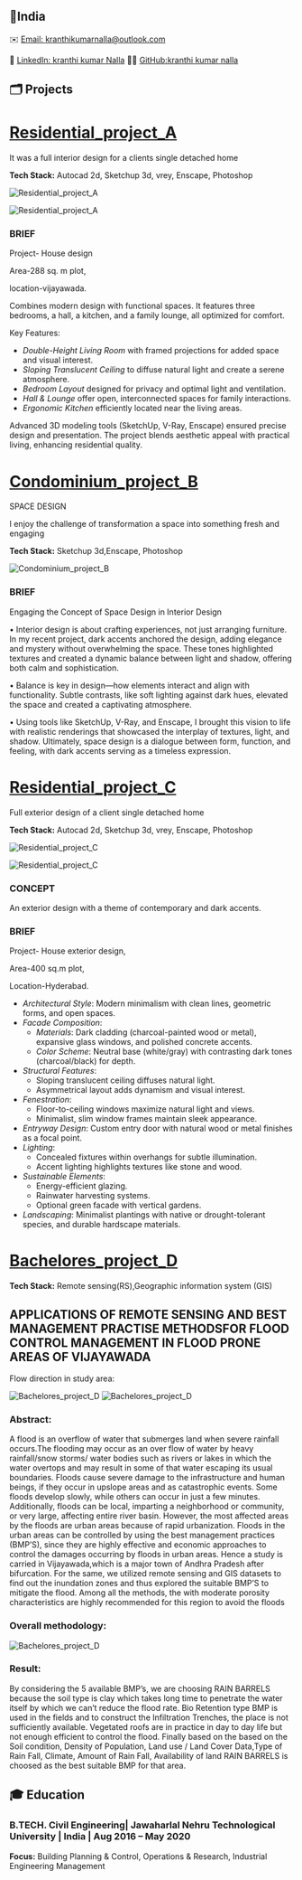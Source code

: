## 📍India
✉️ [Email: kranthikumarnalla@outlook.com](mailto:kranthikumarnalla@outlook.com)

🔗 [LinkedIn: kranthi kumar Nalla](https://www.linkedin.com/in/kranthi-kumar-nalla-7615801b2//
)  👨‍💻 [GitHub:kranthi kumar nalla](https://github.com/kranthikumarnalla)

## 🗂️ Projects
# [**Residential_project_A**](https://github.com/kranthikumarnalla/Residential_project_A)

 It  was a full interior design for a clients single detached home
 
**Tech Stack:** Autocad 2d, Sketchup 3d, vrey, Enscape, Photoshop

![Residential_project_A](images/1-1.jpeg)

![Residential_project_A](images/1-2.jpeg)

### BRIEF
 
Project- House design

Area-288 sq. m plot, 

location-vijayawada.

Combines modern design with functional spaces. It features three bedrooms, a hall, a kitchen, and a family lounge, all optimized for comfort.

Key Features:
- *Double-Height Living Room* with framed projections for added space and visual interest.
- *Sloping Translucent Ceiling* to diffuse natural light and create a serene atmosphere.
- *Bedroom Layout* designed for privacy and optimal light and ventilation.
- *Hall & Lounge* offer open, interconnected spaces for family interactions.
- *Ergonomic Kitchen* efficiently located near the living areas.

Advanced 3D modeling tools (SketchUp, V-Ray, Enscape) ensured precise design and presentation. The project blends aesthetic appeal with practical living, enhancing residential quality.




# [**Condominium_project_B**](https://github.com/kranthikumarnalla/Condominium_project_B)

SPACE DESIGN 

I enjoy the challenge of transformation a space into something fresh and engaging

**Tech Stack:** Sketchup 3d,Enscape, Photoshop

![Condominium_project_B](images/2-1.jpeg)
 
### BRIEF
 
 Engaging the Concept of Space Design in Interior Design


• Interior design is about crafting experiences, not just arranging furniture. In my recent project, dark accents anchored the design, adding elegance and mystery without overwhelming the space. These tones 
  highlighted textures and created a dynamic balance between light and shadow, offering both calm and sophistication.

• Balance is key in design—how elements interact and align with functionality. Subtle contrasts, like soft lighting against dark hues, elevated the space and created a captivating atmosphere.

• Using tools like SketchUp, V-Ray, and Enscape, I brought this vision to life with realistic renderings that showcased the interplay of textures, light, and shadow.
  Ultimately, space design is a dialogue between form, function, and feeling, with dark accents serving as a timeless expression.


# [**Residential_project_C**](https://github.com/kranthikumarnalla/Residential_project_C)

 Full exterior design of a client single detached home
 
**Tech Stack:** Autocad 2d, Sketchup 3d, vrey, Enscape, Photoshop


![Residential_project_C](images/3-1.jpeg)


![Residential_project_C](images/3-2.png)


### CONCEPT
An exterior design with a theme of contemporary and dark accents.
 
###   BRIEF 
 
Project- House exterior design,

Area-400 sq.m plot,

Location-Hyderabad. 

 - *Architectural Style*: Modern minimalism with clean lines, geometric forms, and open spaces.  
- *Facade Composition*:  
  - *Materials*: Dark cladding (charcoal-painted wood or metal), expansive glass windows, and polished concrete accents.  
  - *Color Scheme*: Neutral base (white/gray) with contrasting dark tones (charcoal/black) for depth.  
- *Structural Features*:  
  - Sloping translucent ceiling diffuses natural light.  
  - Asymmetrical layout adds dynamism and visual interest.  
- *Fenestration*:  
  - Floor-to-ceiling windows maximize natural light and views.  
  - Minimalist, slim window frames maintain sleek appearance.  
- *Entryway Design*: Custom entry door with natural wood or metal finishes as a focal point.  
- *Lighting*:  
  - Concealed fixtures within overhangs for subtle illumination.  
  - Accent lighting highlights textures like stone and wood.  
- *Sustainable Elements*:  
  - Energy-efficient glazing.  
  - Rainwater harvesting systems.  
  - Optional green facade with vertical gardens.  
- *Landscaping*: Minimalist plantings with native or drought-tolerant species, and durable hardscape materials.


 
# [**Bachelores_project_D**](https://github.com/kranthikumarnalla/Bachelors_project_D)

**Tech Stack:** Remote sensing(RS),Geographic information system (GIS)

## APPLICATIONS OF REMOTE SENSING AND BEST MANAGEMENT PRACTISE METHODSFOR FLOOD CONTROL MANAGEMENT IN FLOOD PRONE AREAS OF VIJAYAWADA

Flow direction in study area:

![Bachelores_project_D](images/4-1.jpeg)
![Bachelores_project_D](images/4-3.jpeg)

### Abstract:

A flood is an overflow of water that submerges land when severe rainfall occurs.The flooding may occur as an over flow of water by heavy rainfall/snow storms/ water bodies such as rivers or lakes in which the water overtops and may result in some of that water escaping its usual boundaries. Floods cause severe damage to the infrastructure and human beings, if they occur in upslope areas and as catastrophic events. Some floods develop slowly, while others can occur in just 
a few minutes. Additionally, floods can be local, imparting a neighborhood or community, or very large, affecting entire river basin. However, the most affected areas by the floods are urban areas because of rapid urbanization. Floods in the urban areas can be controlled by using the best management practices (BMP’S), since they are highly effective and economic approaches to control the damages occurring by floods in urban areas. Hence a study is carried in Vijayawada,which is a major town of Andhra Pradesh after bifurcation. For the same, we utilized remote sensing and GIS datasets to find out the inundation zones and thus explored the suitable BMP’S to mitigate the flood. Among all the methods, the with moderate porosity characteristics are highly recommended for this region to avoid the floods

### Overall methodology:

![Bachelores_project_D](images/4-2.jpeg)

### Result:

By considering the 5 available BMP’s, we are choosing RAIN BARRELS because the soil type is clay which takes long time to penetrate the water itself by which we can’t reduce the flood rate. Bio Retention type BMP is used in the fields and to construct the Infiltration Trenches, the place is not sufficiently available. Vegetated roofs are in practice in day to day life but not enough efficient to control the flood. Finally based on the based on the Soil condition, Density of Population, Land use / Land Cover Data,Type of Rain Fall, Climate, Amount of Rain Fall, Availability of land RAIN BARRELS is choosed as the best suitable BMP for that area.



## 🎓 Education

### B.TECH. Civil Engineering| Jawaharlal Nehru Technological University | India | Aug 2016 – May 2020
**Focus:** Building Planning & Control, Operations & Research, Industrial Engineering Management





